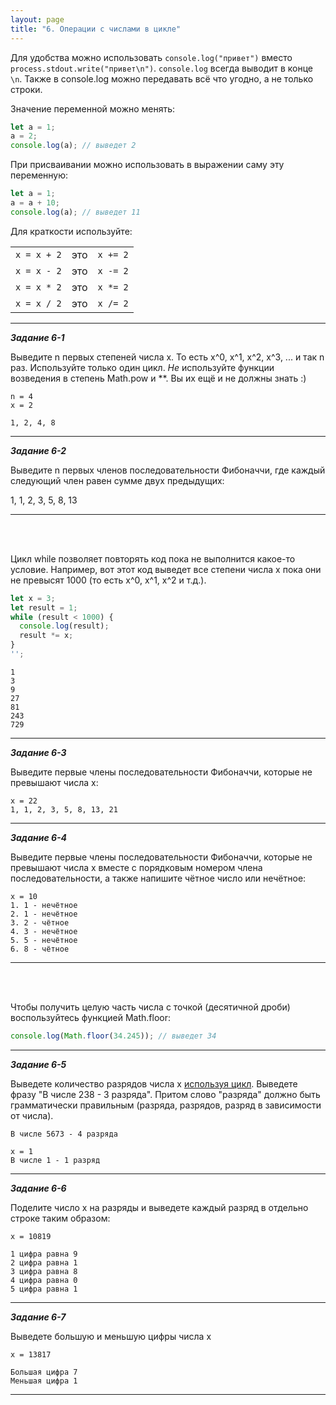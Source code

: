 ```yaml
---
layout: page
title: "6. Операции с числами в цикле"
---
```


Для удобства можно использовать `console.log("привет")` вместо `process.stdout.write("привет\n")`. `console.log` всегда выводит в конце `\n`. Также в console.log можно передавать всё что угодно, а не только строки.

Значение переменной можно менять:

```js
let a = 1;
a = 2;
console.log(a); // выведет 2
```

При присваивании можно использовать в выражении саму эту переменную:

```js
let a = 1;
a = a + 10;
console.log(a); // выведет 11
```

Для краткости используйте:

|             |     |          |
| ----------- | --- | -------- |
| `x = x + 2` | это | `x += 2` |
| `x = x - 2` | это | `x -= 2` |
| `x = x * 2` | это | `x *= 2` |
| `x = x / 2` | это | `x /= 2` |

---

_**Задание 6-1**_

Выведите n первых степеней числа x. То есть x^0, x^1, x^2, x^3, ... и так n раз. Используйте только один цикл. _Не_ используйте функции возведения в степень Math.pow и \*\*. Вы их ещё и не должны знать :)

```
n = 4
x = 2

1, 2, 4, 8
```

---

_**Задание 6-2**_

Выведите n первых членов последовательности Фибоначчи, где каждый следующий член равен сумме двух предыдущих:

1, 1, 2, 3, 5, 8, 13

---

<br/><br/>

Цикл while позволяет повторять код пока не выполнится какое-то условие. Например, вот этот код выведет все степени числа x пока они не превысят 1000 (то есть x^0, x^1, x^2 и т.д.).

<!-- prettier-ignore -->
```js
let x = 3;
let result = 1;
while (result < 1000) {
  console.log(result);
  result *= x;
}
'';
```

```
1
3
9
27
81
243
729
```

---

_**Задание 6-3**_

Выведите первые члены последовательности Фибоначчи, которые не превышают числа x:

```
x = 22
1, 1, 2, 3, 5, 8, 13, 21
```

---

_**Задание 6-4**_

Выведите первые члены последовательности Фибоначчи, которые не превышают числа x вместе с порядковым номером члена последовательности, а также напишите чётное число или нечётное:

```
x = 10
1. 1 - нечётное
2. 1 - нечётное
3. 2 - чётное
4. 3 - нечётное
5. 5 - нечётное
6. 8 - чётное
```

---

<br><br>

Чтобы получить целую часть числа с точкой (десятичной дроби) воспользуйтесь функцией Math.floor:

```js
console.log(Math.floor(34.245)); // выведет 34
```

---

_**Задание 6-5**_

Выведете количество разрядов числа x <ins>используя цикл</ins>. Выведете фразу "В числе 238 - 3 разряда". Притом слово "разряда" должно быть грамматически правильным (разряда, разрядов, разряд в зависимости от числа).

```
В числе 5673 - 4 разряда
```

```
x = 1
В числе 1 - 1 разряд
```

---

_**Задание 6-6**_

Поделите число x на разряды и выведете каждый разряд в отдельно строке таким образом:

```
x = 10819

1 цифра равна 9
2 цифра равна 1
3 цифра равна 8
4 цифра равна 0
5 цифра равна 1
```

---

_**Задание 6-7**_

Выведете большую и меньшую цифры числа x

```
x = 13817

Большая цифра 7
Меньшая цифра 1
```

---
